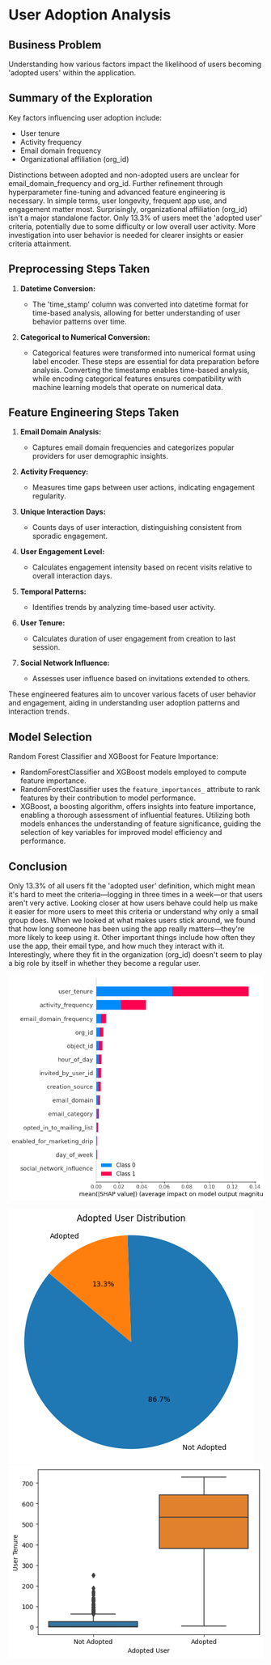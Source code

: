 # User Adoption Analysis

## Business Problem
Understanding how various factors impact the likelihood of users becoming 'adopted users' within the application.

## Summary of the Exploration
Key factors influencing user adoption include:
- User tenure
- Activity frequency
- Email domain frequency
- Organizational affiliation (org_id)

Distinctions between adopted and non-adopted users are unclear for email_domain_frequency and org_id. Further refinement through hyperparameter fine-tuning and advanced feature engineering is necessary. In simple terms, user longevity, frequent app use, and engagement matter most. Surprisingly, organizational affiliation (org_id) isn't a major standalone factor. Only 13.3% of users meet the 'adopted user' criteria, potentially due to some difficulty or low overall user activity. More investigation into user behavior is needed for clearer insights or easier criteria attainment.

## Preprocessing Steps Taken
1. **Datetime Conversion:**
   - The 'time_stamp' column was converted into datetime format for time-based analysis, allowing for better understanding of user behavior patterns over time.

2. **Categorical to Numerical Conversion:**
   - Categorical features were transformed into numerical format using label encoder. These steps are essential for data preparation before analysis. Converting the timestamp enables time-based analysis, while encoding categorical features ensures compatibility with machine learning models that operate on numerical data.

## Feature Engineering Steps Taken
1. **Email Domain Analysis:**
   - Captures email domain frequencies and categorizes popular providers for user demographic insights.
   
2. **Activity Frequency:**
   - Measures time gaps between user actions, indicating engagement regularity.
   
3. **Unique Interaction Days:**
   - Counts days of user interaction, distinguishing consistent from sporadic engagement.
   
4. **User Engagement Level:**
   - Calculates engagement intensity based on recent visits relative to overall interaction days.
   
5. **Temporal Patterns:**
   - Identifies trends by analyzing time-based user activity.
   
6. **User Tenure:**
   - Calculates duration of user engagement from creation to last session.
   
7. **Social Network Influence:**
   - Assesses user influence based on invitations extended to others.

These engineered features aim to uncover various facets of user behavior and engagement, aiding in understanding user adoption patterns and interaction trends.

## Model Selection
Random Forest Classifier and XGBoost for Feature Importance:
- RandomForestClassifier and XGBoost models employed to compute feature importance.
- RandomForestClassifier uses the `feature_importances_` attribute to rank features by their contribution to model performance.
- XGBoost, a boosting algorithm, offers insights into feature importance, enabling a thorough assessment of influential features.
Utilizing both models enhances the understanding of feature significance, guiding the selection of key variables for improved model efficiency and performance.

## Conclusion
Only 13.3% of all users fit the 'adopted user' definition, which might mean it's hard to meet the criteria—logging in three times in a week—or that users aren't very active. Looking closer at how users behave could help us make it easier for more users to meet this criteria or understand why only a small group does. When we looked at what makes users stick around, we found that how long someone has been using the app really matters—they're more likely to keep using it. Other important things include how often they use the app, their email type, and how much they interact with it. Interestingly, where they fit in the organization (org_id) doesn't seem to play a big role by itself in whether they become a regular user.


![Alt text](shap.png)

![Alt text](Adopted_VS_Non_Adopted_Users.png)   ![Alt text](user_tenure_VS_Adopted_users.png)


